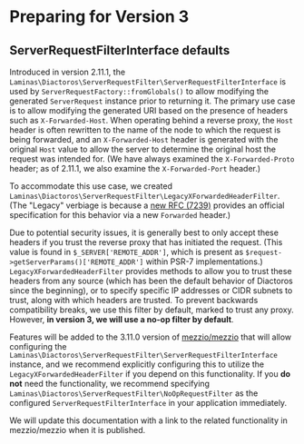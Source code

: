 # Preparing for Version 3

## ServerRequestFilterInterface defaults

Introduced in version 2.11.1, the `Laminas\Diactoros\ServerRequestFilter\ServerRequestFilterInterface` is used by `ServerRequestFactory::fromGlobals()` to allow modifying the generated `ServerRequest` instance prior to returning it.
The primary use case is to allow modifying the generated URI based on the presence of headers such as `X-Forwarded-Host`.
When operating behind a reverse proxy, the `Host` header is often rewritten to the name of the node to which the request is being forwarded, and an `X-Forwarded-Host` header is generated with the original `Host` value to allow the server to determine the original host the request was intended for.
(We have always examined the `X-Forwarded-Proto` header; as of 2.11.1, we also examine the `X-Forwarded-Port` header.)

To accommodate this use case, we created `Laminas\Diactoros\ServerRequestFilter\LegacyXForwardedHeaderFilter`.
(The "Legacy" verbiage is because a [new RFC (7239)](https://datatracker.ietf.org/doc/html/rfc7239) provides an official specification for this behavior via a new `Forwarded` header.)

Due to potential security issues, it is generally best to only accept these headers if you trust the reverse proxy that has initiated the request.
(This value is found in `$_SERVER['REMOTE_ADDR']`, which is present as `$request->getServerParams()['REMOTE_ADDR']` within PSR-7 implementations.)
`LegacyXForwardedHeaderFilter` provides methods to allow you to trust these headers from any source (which has been the default behavior of Diactoros since the beginning), or to specify specific IP addresses or CIDR subnets to trust, along with which headers are trusted.
To prevent backwards compatibility breaks, we use this filter by default, marked to trust any proxy.
However, **in version 3, we will use a no-op filter by default**.

Features will be added to the 3.11.0 version of [mezzio/mezzio](https://github.com/mezzio/mezzio) that will allow configuring the `Laminas\Diactoros\ServerRequestFilter\ServerRequestFilterInterface` instance, and we recommend explicitly configuring this to utilize the `LegacyXForwardedHeaderFilter` if you depend on this functionality.
If you **do not** need the functionality, we recommend specifying `Laminas\Diactoros\ServerRequestFilter\NoOpRequestFilter` as the configured `ServerRequestFilterInterface` in your application immediately.

We will update this documentation with a link to the related functionality in mezzio/mezzio when it is published.
